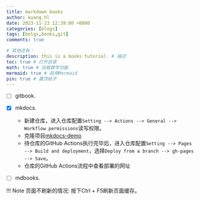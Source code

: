 ```yaml
---
title: markdown books
author: kuang_hl 
date: 2023-11-23 12:39:00 +0800
categories: [blogs]
tags: [bolgs,books,git]
comments: true

# 其他还有：
description: this is a books tutorial. # 描述
toc: true # 打开目录
math: true # 加载数学功能
mermaid: true # 启用Mermaid
pin: true # 置顶帖子
---
```



- [ ] gitbook.
- [x] mkdocs.
  - 新建仓库，进入仓库配置`Setting --> Actions --> General --> Workflow permissions`读写权限。
  - 克隆项目[mkdocs-demo](https://github.com/kuanghl/mkdocs-demo.git)
  - 待仓库的GitHub Actions执行完毕后，进入仓库配置`Setting --> Pages --> Build and deployment`，选择`Deploy from a branch --> gh-pages --> Save`。
  - 仓库的GitHub Actions流程中查看部署的网址
    
- [ ] mdbooks.

!!! Note 页面不刷新的情况: 按下Ctrl + F5刷新页面缓存。